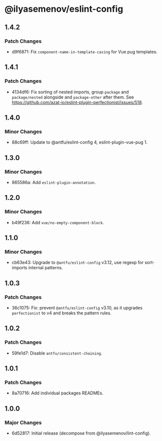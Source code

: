 # @ilyasemenov/eslint-config

## 1.4.2

### Patch Changes

- d9f6871: Fix `component-name-in-template-casing` for Vue pug templates.

## 1.4.1

### Patch Changes

- 4134df6: Fix sorting of nested imports, group `package` and `package/nested` alongside and `package-other` after them. See <https://github.com/azat-io/eslint-plugin-perfectionist/issues/518>.

## 1.4.0

### Minor Changes

- 88c69ff: Update to @antfu/eslint-config 4, eslint-plugin-vue-pug 1.

## 1.3.0

### Minor Changes

- 865586a: Add `eslint-plugin-annotation`.

## 1.2.0

### Minor Changes

- b49f236: Add `vue/no-empty-component-block`.

## 1.1.0

### Minor Changes

- cb63e43: Upgrade to `@antfu/eslint-config` v3.12, use regexp for sort-imports internal patterns.

## 1.0.3

### Patch Changes

- 36c1075: Fix: prevent `@antfu/eslint-config` v3.10, as it upgrades `perfectionist` to v4 and breaks the pattern rules.

## 1.0.2

### Patch Changes

- 59fe1d7: Disable `antfu/consistent-chaining`.

## 1.0.1

### Patch Changes

- 8a70716: Add individual packages READMEs.

## 1.0.0

### Major Changes

- 6d52817: Initial release (decompose from @ilyasemenov/lint-config).
